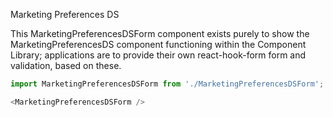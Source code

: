 Marketing Preferences DS

This MarketingPreferencesDSForm component exists purely to show the MarketingPreferencesDS component functioning within the Component Library; applications are to provide their own react-hook-form form and validation, based on these.

```js
import MarketingPreferencesDSForm from './MarketingPreferencesDSForm';

<MarketingPreferencesDSForm />

```
